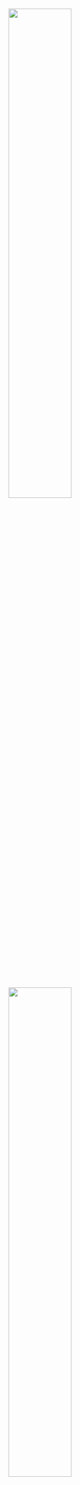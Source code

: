 <br />
<p align="center">
    <a href="https://github.com/themis-ai/capsa#gh-light-mode-only" class="only-light">
      <img src="https://raw.githubusercontent.com/themis-ai/capsa/main/docs/source/assets/header-light.svg" width="50%"/>
    </a>
    <!-- SETUPTOOLS_LONG_DESCRIPTION_HIDE_BEGIN -->
    <a href="https://github.com/themis-ai/capsa#gh-dark-mode-only" class="only-dark">
      <img src="https://raw.githubusercontent.com/themis-ai/capsa/main/docs/source/assets/header-dark.svg" width="50%"/>
    </a>
    <!-- SETUPTOOLS_LONG_DESCRIPTION_HIDE_END -->
</p>

<h2><p align="center">A Library for Risk-Aware and Trustworthy Machine Learning</p></h2>

<h4><p align='center'>
<a href="https://www.themisai.io">[🌐 Website]</a>
- <a href="https://themisai.io/capsa/getting_started/basic_usage.html">[🚀 Getting Started]</a>
- <a href="https://themisai.io/capsa/">[📄 Docs]</a>
- <a href="https://themisai.io/company.html">[🧠 We're Hiring!]</a>
</p></h4>

<p align="center">
    <a href="https://pypi.org/project/capsa/">
        <img alt="PyPi Version" src="https://img.shields.io/pypi/pyversions/capsa">
    </a>
    <a href="https://pypi.org/project/capsa/">
        <img alt="PyPi Package Version" src="https://img.shields.io/pypi/v/capsa?color=green">
    </a>
    <a href="https://pypi.org/project/capsa/">
        <img alt="PyPi Downloads" src="https://pepy.tech/badge/capsa">
    </a>
    <!--
    <a href="https://themisai.io/capsa">
        <img alt="Documentation" src="https://readthedocs.org/projects/capsa/badge/?version=stable">
    </a>
    -->
    <a href="https://github.com/themis-ai/capsa/blob/main/LICENSE">
        <img alt="License" src="https://img.shields.io/github/license/themis-ai/capsa?color=green&logo=slack">
    </a>
</p>
<br />

# 👋 Welcome

We know deploying machine learning models can be tough. Today's models are notoriously bad at understanding their own risks -- they are biased on underrepresented data, brittle on challenging out-of-distribution scenarios, and can fail without warning when insufficiently trained.

Ensuring awareness of not one, but all of these risks, requires a tedious process involving changes to your model, its architecture, loss function, optimization procedure, and more.

Luckily, capsa has got you covered! Capsa automatically wraps your model (i.e., like a <i>capsule</i>!) and makes all of the internal changes so it can be end-to-end risk-aware. Capsa abstracts away all of those changes so you don't have to change any of your existing training or deployment pipelines in order to build state-of-the-art trustworthy machine learning solutions.

# 🚀 Quickstart

## 💾 Installation
capsa is available to be downloaded with Pip:

```bash
pip install capsa
```

## ⭐ Wrap your model!
Eager to make your models risk-aware? Let's go through a quick example of wrapping your model (e.g., using an `MVEWrapper`) to estimate risk from noise in your labels (i.e., aleatoric uncertainty).

```python
import capsa
import tensorflow as tf

# Build your model
model = tf.keras.Sequential(...)

# Wrap the model with capsa to make it risk-aware.
#   Capsa takes care of all the architecture, loss,
#   and deployment changes so you don't have to!
model = MVEWrapper(model)

# Compile and train the wrapped model the
#   same as you would have done with the
#   original model. No changes!
model.compile(...)
model.fit(train_x, train_y, epochs=5)

# The model now outputs `RiskTensor` objects, which
#   behave just like a normal `Tensor`, except they also
#   contain multiple different quantitative risk measures.
pred_y = model(test_x)

# Returns the aleatoric uncertainty of this prediction
risk = pred_y.aleatoric
```

## 🧠 Tutorials
Hungry for more?

Checkout our <a href="https://themisai.io/capsa/tutorials">tutorials</a> on some more advanced functions with capsa including other forms of risk, composing wrappers together, high-dimensional datasets, and more! All tutorials can be opened directly in Google Collab so you can play around without needing access to GPUs.


# 💪 Contribution

Capsa is being actively maintained and advanced. It has been built with research, extensibility, and community development as a priority. We greatly appreciate contributions to the capsa repository and codebase, including issues, enhancements, and pull requests.

For more details please see <a href="https://themisai.io/capsa/contribute/">here</a>.
